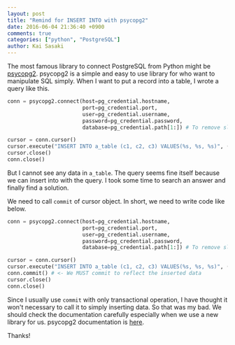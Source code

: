 ```yaml
---
layout: post
title: "Remind for INSERT INTO with psycopg2"
date: 2016-06-04 21:36:40 +0900
comments: true
categories: ["python", "PostgreSQL"]
author: Kai Sasaki
---
```


The most famous library to connect PostgreSQL from Python might be [psycopg2](http://initd.org/psycopg/docs/).
psycopg2 is a simple and easy to use library for who want to manipulate SQL simply. When I want to put a record into
a table, I wrote a query like this.


```python
conn = psycopg2.connect(host=pg_credential.hostname,
                        port=pg_credential.port,
                        user=pg_credential.username,
                        password=pg_credential.password,
                        database=pg_credential.path[1:]) # To remove slash

cursor = conn.cursor()
cursor.execute("INSERT INTO a_table (c1, c2, c3) VALUES(%s, %s, %s)", (v1, v2, v3))
cursor.close()
conn.close()
```

<!-- more -->

But I cannot see any data in `a_table`. The query seems fine itself because we can insert into with the query.
I took some time to search an answer and finally find a solution.

We need to call `commit` of cursor object. In short, we need to write code like below.

```python
conn = psycopg2.connect(host=pg_credential.hostname,
                        port=pg_credential.port,
                        user=pg_credential.username,
                        password=pg_credential.password,
                        database=pg_credential.path[1:]) # To remove slash

cursor = conn.cursor()
cursor.execute("INSERT INTO a_table (c1, c2, c3) VALUES(%s, %s, %s)", (v1, v2, v3))
conn.commit() # <- We MUST commit to reflect the inserted data
cursor.close()
conn.close()
```

Since I usually use `commit` with only transactional operation, I have thought it won't necessary to call it to simply inserting data.
So that was my bad. We should check the documentation carefully especially when we use a new library for us.
psycopg2 documentation is [here](http://initd.org/psycopg/docs/).

Thanks!
